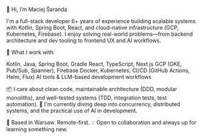 👋 Hi, I’m Maciej Šaranda

I'm a full-stack developer 6+ years of experience building scalable systems with Kotlin, Spring Boot, React, and cloud-native infrastructure (GCP, Kubernetes, Firebase). I enjoy solving real-world problems—from backend architecture and dev tooling to frontend UX and AI workflows.

🔧 What I work with:

Kotlin, Java, Spring Boot, Gradle
React, TypeScript, Next.js
GCP (GKE, Pub/Sub, Spanner), Firebase
Docker, Kubernetes, CI/CD (GitHub Actions, Helm, Flux)
AI tools & LLM-based development workflows

📦 I care about clean code, maintainable architecture (DDD, modular monoliths), and well-tested systems (TDD, integration tests, test automation).
🧠 I'm currently diving deep into concurrency, distributed systems, and the practical use of AI in development.

📍 Based in Warsaw. Remote-first.
💡 Open to collaboration and always up for learning something new.

<!---
Bezifabr/Bezifabr is a ✨ special ✨ repository because its `README.md` (this file) appears on your GitHub profile.
You can click the Preview link to take a look at your changes.
--->
